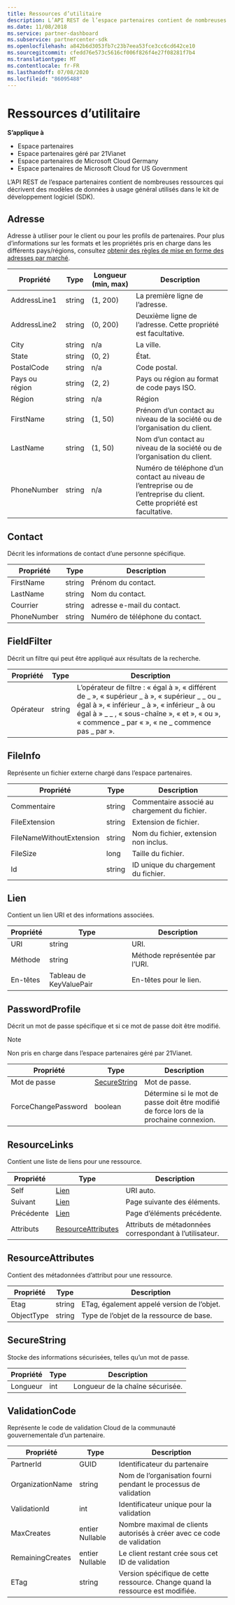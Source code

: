 ```yaml
---
title: Ressources d’utilitaire
description: L’API REST de l’espace partenaires contient de nombreuses ressources qui décrivent des modèles de données à usage général utilisés dans le kit de développement logiciel (SDK).
ms.date: 11/08/2018
ms.service: partner-dashboard
ms.subservice: partnercenter-sdk
ms.openlocfilehash: a842b6d3053fb7c23b7eea53fce3cc6cd642ce10
ms.sourcegitcommit: cfedd76e573c5616cf006f826f4e27f08281f7b4
ms.translationtype: MT
ms.contentlocale: fr-FR
ms.lasthandoff: 07/08/2020
ms.locfileid: "86095488"
---
```

# <a name="utility-resources"></a>Ressources d’utilitaire

**S’applique à**

- Espace partenaires
- Espace partenaires géré par 21Vianet
- Espace partenaires de Microsoft Cloud Germany
- Espace partenaires de Microsoft Cloud for US Government

L’API REST de l’espace partenaires contient de nombreuses ressources qui décrivent des modèles de données à usage général utilisés dans le kit de développement logiciel (SDK).

## <a name="address"></a>Adresse

Adresse à utiliser pour le client ou pour les profils de partenaires. Pour plus d’informations sur les formats et les propriétés pris en charge dans les différents pays/régions, consultez [obtenir des règles de mise en forme des adresses par marché](get-market-specific-validation-data.md).

| Propriété     | Type   | Longueur (min, max) | Description                                                                                      |
|--------------|--------|-------------------|--------------------------------------------------------------------------------------------------|
| AddressLine1 | string | (1, 200)          | La première ligne de l’adresse.                                                                   |
| AddressLine2 | string | (0, 200)          | Deuxième ligne de l’adresse. Cette propriété est facultative.                                       |
| City         | string | n/a               | La ville.                                                                                        |
| State        | string | (0, 2)            | État.                                                                                       |
| PostalCode   | string | n/a               | Code postal.                                                                     |
| Pays ou région      | string | (2, 2)            | Pays ou région au format de code pays ISO.                                                   |
| Région       | string | n/a               | Région                                                                                      |
| FirstName    | string | (1, 50)           | Prénom d’un contact au niveau de la société ou de l’organisation du client.                              |
| LastName     | string | (1, 50)           | Nom d’un contact au niveau de la société ou de l’organisation du client.                               |
| PhoneNumber  | string | n/a               | Numéro de téléphone d’un contact au niveau de l’entreprise ou de l’entreprise du client. Cette propriété est facultative. |

## <a name="contact"></a>Contact

Décrit les informations de contact d’une personne spécifique.

| Propriété    | Type   | Description                  |
|-------------|--------|------------------------------|
| FirstName   | string | Prénom du contact.    |
| LastName    | string | Nom du contact.     |
| Courrier       | string | adresse e-mail du contact. |
| PhoneNumber | string | Numéro de téléphone du contact.  |

## <a name="fieldfilter"></a>FieldFilter

Décrit un filtre qui peut être appliqué aux résultats de la recherche.

| Propriété | Type   | Description                                                                                                                                                                                        |
|----------|--------|----------------------------------------------------------------------------------------------------------------------------------------------------------------------------------------------------|
| Opérateur | string | L’opérateur de filtre : « égal à », « différent de \_ », « supérieur \_ à », « supérieur \_ \_ ou \_ égal à », « inférieur \_ à », « inférieur \_ à ou égal à » \_ \_ , « sous-chaîne », « et », « ou », « commence \_ par « », « ne \_ commence pas \_ par ». |

## <a name="fileinfo"></a>FileInfo

Représente un fichier externe chargé dans l’espace partenaires.

| Propriété                 | Type   | Description                                   |
|--------------------------|--------|-----------------------------------------------|
| Commentaire                  | string | Commentaire associé au chargement du fichier.    |
| FileExtension            | string | Extension de fichier.                           |
| FileNameWithoutExtension | string | Nom du fichier, extension non inclus. |
| FileSize                 | long   | Taille du fichier.                         |
| Id                       | string | ID unique du chargement du fichier.            |

## <a name="link"></a>Lien

Contient un lien URI et des informations associées.

| Propriété | Type                   | Description                        |
|----------|------------------------|------------------------------------|
| URI      | string                 | URI.                           |
| Méthode   | string                 | Méthode représentée par l’URI. |
| En-têtes  | Tableau de KeyValuePair | En-têtes pour le lien.          |

## <a name="passwordprofile"></a>PasswordProfile

Décrit un mot de passe spécifique et si ce mot de passe doit être modifié.

>[!NOTE]
>Non pris en charge dans l’espace partenaires géré par 21Vianet.

| Propriété            | Type                          | Description                                                            |
|---------------------|-------------------------------|------------------------------------------------------------------------|
| Mot de passe            | [SecureString](#securestring) | Mot de passe.                                                          |
| ForceChangePassword | boolean                       | Détermine si le mot de passe doit être modifié de force lors de la prochaine connexion. |

## <a name="resourcelinks"></a>ResourceLinks

Contient une liste de liens pour une ressource.

| Propriété   | Type                                      | Description                                        |
|------------|-------------------------------------------|----------------------------------------------------|
| Self       | [Lien](#link)                             | URI auto.                                      |
| Suivant       | [Lien](#link)                             | Page suivante des éléments.                            |
| Précédente   | [Lien](#link)                             | Page d’éléments précédente.                        |
| Attributs | [ResourceAttributes](#resourceattributes) | Attributs de métadonnées correspondant à l’utilisateur. |

## <a name="resourceattributes"></a>ResourceAttributes

Contient des métadonnées d’attribut pour une ressource.

| Propriété   | Type   | Description                                 |
|------------|--------|---------------------------------------------|
| Etag       | string | ETag, également appelé version de l’objet. |
| ObjectType | string | Type de l’objet de la ressource de base.    |

## <a name="securestring"></a>SecureString

Stocke des informations sécurisées, telles qu’un mot de passe.

| Propriété | Type | Description                       |
|----------|------|-----------------------------------|
| Longueur   | int  | Longueur de la chaîne sécurisée. |

## <a name="validationcode"></a>ValidationCode

Représente le code de validation Cloud de la communauté gouvernementale d’un partenaire.

| Propriété         | Type         | Description                                                              |
|------------------|--------------|--------------------------------------------------------------------------|
| PartnerId        | GUID         | Identificateur du partenaire                                                       |
| OrganizationName | string       | Nom de l’organisation fourni pendant le processus de validation             |
| ValidationId     | int          | Identificateur unique pour la validation                                       |
| MaxCreates       | entier Nullable | Nombre maximal de clients autorisés à créer avec ce code de validation    |
| RemainingCreates | entier Nullable | Le client restant crée sous cet ID de validation                      |
| ETag             | string       | Version spécifique de cette ressource. Change quand la ressource est modifiée. |
